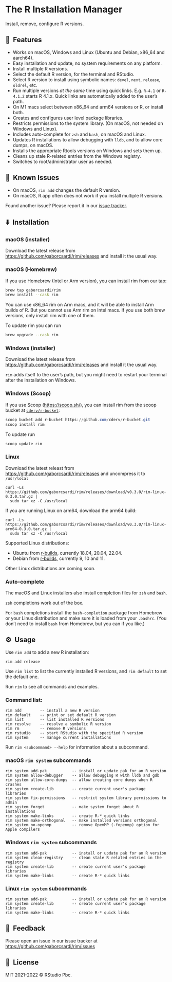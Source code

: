 
# The R Installation Manager

Install, remove, configure R versions.

## 🚀  Features

-   Works on macOS, Windows and Linux (Ubuntu and Debian, x86_64 and
    aarch64).
-   Easy installation and update, no system requirements on any
    platform.
-   Install multiple R versions.
-   Select the default R version, for the terminal and RStudio.
-   Select R version to install using symbolic names: `devel`, `next`,
    `release`, `oldrel`, etc.
-   Run multiple versions *at the same* time using quick links. E.g.
    `R-4.1` or `R-4.1.2` starts R 4.1.x. Quick links are automatically
    added to the user’s path.
-   On M1 macs select between x86_64 and arm64 versions or R, or install
    both.
-   Creates and configures user level package libraries.
-   Restricts permissions to the system library. (On macOS, not needed
    on Windows and Linux).
-   Includes auto-complete for `zsh` and `bash`, on macOS and Linux.
-   Updates R installations to allow debugging with `lldb`, and to allow
    core dumps, on macOS.
-   Installs the appropriate Rtools versions on Windows and sets them
    up.
-   Cleans up stale R-related entries from the Windows registry.
-   Switches to root/administrator user as needed.

## 🐞  Known Issues

-   On macOS, `rim add` changes the default R version.
-   On macOS, R.app often does not work if you install multiple R
    versions.

Found another issue? Please report it in our [issue
tracker](https://github.com/gaborcsardi/rim/issues).

## ⬇️  Installation

### macOS (installer)

Download the latest release from
<https://github.com/gaborcsardi/rim/releases> and install it the usual
way.

### macOS (Homebrew)

If you use Homebrew (Intel or Arm version), you can install rim from our
tap:

``` sh
brew tap gaborcsardi/rim
brew install --cask rim
```

You can use x86_64 rim on Arm macs, and it will be able to install Arm
builds of R. But you cannot use Arm rim on Intel macs. If you use both
brew versions, only install rim with one of them.

To update rim you can run

``` sh
brew upgrade --cask rim
```

### Windows (installer)

Download the latest release from
<https://github.com/gaborcsardi/rim/releases> and install it the usual
way.

`rim` adds itself to the user’s path, but you might need to restart your
terminal after the installation on Windows.

### Windows (Scoop)

If you use Scoop (<https://scoop.sh/>), you can install rim from the
scoop bucket at
[`cderv/r-bucket`](https://github.com/cderv/r-bucket#r-installation-manager-rim):

``` powershell
scoop bucket add r-bucket https://github.com/cderv/r-bucket.git
scoop install rim
```

To update run

``` powershell
scoop update rim
```

### Linux

Download the latest releast from
<https://github.com/gaborcsardi/rim/releases> and uncompress it to
`/usr/local`

    curl -Ls https://github.com/gaborcsardi/rim/releases/download/v0.3.0/rim-linux-0.3.0.tar.gz |
      sudo tar xz -C /usr/local

If you are running Linux on arm64, download the arm64 build:

    curl -Ls https://github.com/gaborcsardi/rim/releases/download/v0.3.0/rim-linux-arm64-0.3.0.tar.gz |
      sudo tar xz -C /usr/local

Supported Linux distributions:

-   Ubuntu from
    [r-builds](https://github.com/rstudio/r-builds#r-builds), currently
    18.04, 20.04, 22.04.
-   Debian from
    [r-builds](https://github.com/rstudio/r-builds#r-builds), currently
    9, 10 and 11.

Other Linux distributions are coming soon.

### Auto-complete

The macOS and Linux installers also install completion files for `zsh`
and `bash`.

`zsh` completions work out of the box.

For `bash` completions install the `bash-completion` package from
Homebrew or your Linux distribution and make sure it is loaded from your
`.bashrc`. (You don’t need to install `bash` from Homebrew, but you can
if you like.)

## ⚙️  Usage

Use `rim add` to add a new R installation:

    rim add release

Use `rim list` to list the currently installed R versions, and
`rim default` to set the default one.

Run `rim` to see all commands and examples.

### Command list:

    rim add        -- install a new R version
    rim default    -- print or set default R version
    rim list       -- list installed R versions
    rim resolve    -- resolve a symbolic R version
    rim rm         -- remove R versions
    rim rstudio    -- start RStudio with the specified R version
    rim system     -- manage current installations

Run `rim <subcommand> --help` for information about a subcommand.

### macOS `rim system` subcommands

    rim system add-pak           -- install or update pak for an R version
    rim system allow-debugger    -- allow debugging R with lldb and gdb
    rim system allow-core-dumps  -- allow creating core dumps when R crashes
    rim system create-lib        -- create current user's package libraries
    rim system fix-permissions   -- restrict system library permissions to admin
    rim system forget            -- make system forget about R installations
    rim system make-links        -- create R-* quick links
    rim system make-orthogonal   -- make installed versions orthogonal
    rim system no-openmp         -- remove OpemMP (-fopenmp) option for Apple compilers

### Windows `rim system` subcommands

    rim system add-pak           -- install or update pak for an R version
    rim system clean-registry    -- clean stale R related entries in the registry
    rim system create-lib        -- create current user's package libraries
    rim system make-links        -- create R-* quick links

### Linux `rim system` subcommands

    rim system add-pak           -- install or update pak for an R version
    rim system create-lib        -- create current user's package libraries
    rim system make-links        -- create R-* quick links

## 🤝  Feedback

Please open an issue in our issue tracker at
<https://github.com/gaborcsardi/rim/issues>

## 📘  License

MIT 2021-2022 © RStudio Pbc.
